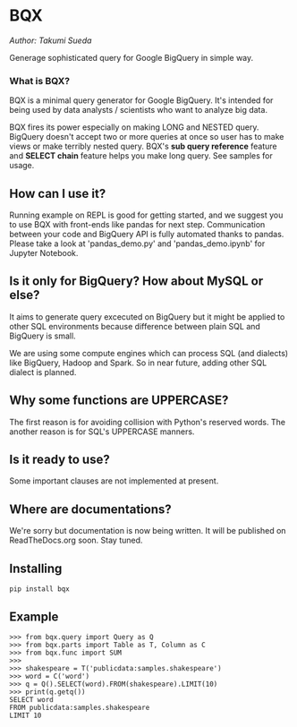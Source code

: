 BQX
=====
*Author: Takumi Sueda*

Generage sophisticated query for Google BigQuery in simple way.


### What is BQX?
BQX is a minimal query generator for Google BigQuery.
It's intended for being used by data analysts / scientists
who want to analyze big data.

BQX fires its power especially on making LONG and NESTED query.
BigQuery doesn't accept two or more queries at once so
user has to make views or make terribly nested query.
BQX's **sub query reference** feature and **SELECT chain** feature
helps you make long query. See samples for usage.


## How can I use it?
Running example on REPL is good for getting started,
and we suggest you to use BQX with front-ends like pandas for next step.
Communication between your code and BigQuery API is fully automated
thanks to pandas. Please take a look at 'pandas_demo.py' and
'pandas_demo.ipynb' for Jupyter Notebook.


## Is it only for BigQuery? How about MySQL or else?
It aims to generate query excecuted on BigQuery but it might be
applied to other SQL environments because
difference between plain SQL and BigQuery is small.

We are using some compute engines which can process SQL
(and dialects) like BigQuery, Hadoop and Spark.
So in near future, adding other SQL dialect is planned.


## Why some functions are UPPERCASE?
The first reason is for avoiding collision with Python's reserved words.
The another reason is for SQL's UPPERCASE manners.


## Is it ready to use?
Some important clauses are not implemented at present. 


## Where are documentations?
We're sorry but documentation is now being written.
It will be published on ReadTheDocs.org soon. Stay tuned.


## Installing
    pip install bqx


## Example
    >>> from bqx.query import Query as Q
    >>> from bqx.parts import Table as T, Column as C
    >>> from bqx.func import SUM
    >>>
    >>> shakespeare = T('publicdata:samples.shakespeare')
    >>> word = C('word')
    >>> q = Q().SELECT(word).FROM(shakespeare).LIMIT(10)
    >>> print(q.getq())
    SELECT word
    FROM publicdata:samples.shakespeare
    LIMIT 10
